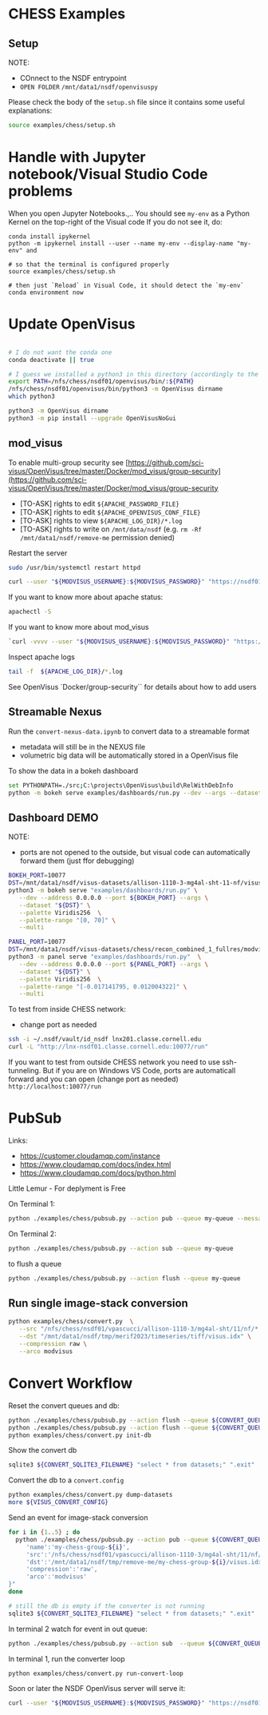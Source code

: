 # CHESS Examples


## Setup

NOTE:
- COnnect to the NSDF entrypoint
- `OPEN FOLDER` `/mnt/data1/nsdf/openvisuspy`



Please check the body of the `setup.sh` file since it contains some useful explanations:

```bash
source examples/chess/setup.sh
```


# Handle with Jupyter notebook/Visual Studio Code problems

When you open Jupyter Notebooks.,..
You should see `my-env` as a Python Kernel on the top-right of the Visual code
If you do not see it, do:

```
conda install ipykernel
python -m ipykernel install --user --name my-env --display-name "my-env" and

# so that the terminal is configured properly
source examples/chess/setup.sh

# then just `Reload` in Visual Code, it should detect the `my-env` conda environment now
```


# Update OpenVisus

```bash

# I do not want the conda one
conda deactivate || true

# I guess we installed a python3 in this directory (accordingly to the `dirname`)
export PATH=/nfs/chess/nsdf01/openvisus/bin/:${PATH}
/nfs/chess/nsdf01/openvisus/bin/python3 -m OpenVisus dirname
which python3

python3 -m OpenVisus dirname
python3 -m pip install --upgrade OpenVisusNoGui
```

## mod_visus 

To enable multi-group security see [https://github.com/sci-visus/OpenVisus/tree/master/Docker/mod_visus/group-security](https://github.com/sci-visus/OpenVisus/tree/master/Docker/mod_visus/group-security

- [TO-ASK] rights to edit `${APACHE_PASSWORD_FILE}`
- [TO-ASK] rights to edit `${APACHE_OPENVISUS_CONF_FILE}`
- [TO-ASK] rights to view `${APACHE_LOG_DIR}/*.log`
- [TO-ASK] rights to write on `/mnt/data/nsdf` (e.g. `rm -Rf  /mnt/data1/nsdf/remove-me` permission denied) 


Restart the server

```bash
sudo /usr/bin/systemctl restart httpd

curl --user "${MODVISUS_USERNAME}:${MODVISUS_PASSWORD}" "https://nsdf01.classe.cornell.edu/mod_visus?action=list"
```

If you want to know more about apache status:

```bash
apachectl -S
```

If you want to know more about mod_visus 

```bash
`curl -vvvv --user "${MODVISUS_USERNAME}:${MODVISUS_PASSWORD}" "https://nsdf01.classe.cornell.edu/mod_visus?action=info"
```

Inspect apache logs

```bash
tail -f  ${APACHE_LOG_DIR}/*.log
```

See OpenVisus `Docker/group-security`` for details about how to add users


## Streamable Nexus


Run the `convert-nexus-data.ipynb` to convert data to a streamable format 
- metadata will still be in the NEXUS file
- volumetric big data will be automatically stored in a OpenVisus file

To show the data in a bokeh dashboard

```bash
set PYTHONPATH=./src;C:\projects\OpenVisus\build\RelWithDebInfo
python -m bokeh serve examples/dashboards/run.py --dev --args --dataset C:/visus_datasets/3scans_HKLI.streamable.nxs  --multi --color-mapper log --palette Viridis256
```


## Dashboard DEMO

NOTE:
- ports are not opened to the outside, but visual code can automatically forward them (just ffor debugging)

```bash
BOKEH_PORT=10077 
DST=/mnt/data1/nsdf/visus-datasets/allison-1110-3-mg4al-sht-11-nf/visus.idx
python3 -m bokeh serve "examples/dashboards/run.py" \
   --dev --address 0.0.0.0 --port ${BOKEH_PORT} --args \
   --dataset "${DST}" \
   --palette Viridis256  \
   --palette-range "[0, 70]" \
   --multi
```

```bash
PANEL_PORT=10077
DST=/mnt/data1/nsdf/visus-datasets/chess/recon_combined_1_fullres/modvisus/zip/visus.idx
python3 -m panel serve "examples/dashboards/run.py"  \
   --dev --address 0.0.0.0 --port ${PANEL_PORT} --args \
   --dataset "${DST}" \
   --palette Viridis256  \
   --palette-range "[-0.017141795, 0.012004322]" \
   --multi
```

To test from inside CHESS network:
- change port as needed

```bash
ssh -i ~/.nsdf/vault/id_nsdf lnx201.classe.cornell.edu
curl -L "http://lnx-nsdf01.classe.cornell.edu:10077/run"
```

If you want to test from outside CHESS network you need to use ssh-tunneling.
But if you are on Windows VS Code, ports are automaticall forward and you can open (change port as needed) `http://localhost:10077/run`

# PubSub

Links:
- https://customer.cloudamqp.com/instance
- https://www.cloudamqp.com/docs/index.html
- https://www.cloudamqp.com/docs/python.html

Little Lemur - For deplyment is Free

On Terminal 1:

```bash
python ./examples/chess/pubsub.py --action pub --queue my-queue --message '{"key1":"value1","key2":"value2"}'
```

On Terminal 2:

```bash
python ./examples/chess/pubsub.py --action sub --queue my-queue
```

to flush a queue

```bash
python ./examples/chess/pubsub.py --action flush --queue my-queue
```


## Run single image-stack conversion

```bash
python examples/chess/convert.py  \
   --src "/nfs/chess/nsdf01/vpascucci/allison-1110-3/mg4al-sht/11/nf/*.tif" \
   --dst "/mnt/data1/nsdf/tmp/merif2023/timeseries/tiff/visus.idx" \
   --compression raw \
   --arco modvisus
```

# Convert Workflow

Reset the convert queues and db:

```bash
python ./examples/chess/pubsub.py --action flush --queue ${CONVERT_QUEUE_IN}
python ./examples/chess/pubsub.py --action flush --queue ${CONVERT_QUEUE_OUT}
python examples/chess/convert.py init-db
```

Show the convert db

```bash
sqlite3 ${CONVERT_SQLITE3_FILENAME} "select * from datasets;" ".exit"
```

Convert the db to a `convert.config`


```bash
python examples/chess/convert.py dump-datasets
more ${VISUS_CONVERT_CONFIG}
```

Send an event for image-stack conversion 

```bash
for i in {1..5} ; do
  python ./examples/chess/pubsub.py --action pub --queue ${CONVERT_QUEUE_IN} --message "{
     'name':'my-chess-group-${i}',
     'src':'/nfs/chess/nsdf01/vpascucci/allison-1110-3/mg4al-sht/11/nf/*.tif',
     'dst':'/mnt/data1/nsdf/tmp/remove-me/my-chess-group-${i}/visus.idx',
     'compression':'raw',
     'arco':'modvisus'
}"  
done

# still the db is empty if the converter is not running
sqlite3 ${CONVERT_SQLITE3_FILENAME} "select * from datasets;" ".exit"
```

In terminal 2 watch for event in out queue:

```bash
python ./examples/chess/pubsub.py --action sub  --queue ${CONVERT_QUEUE_OUT}
```

In terminal 1, run the converter loop

```bash
python examples/chess/convert.py run-convert-loop
```

Soon or later the NSDF OpenVisus server will serve it:

```bash
curl --user "${MODVISUS_USERNAME}:${MODVISUS_PASSWORD}" "https://nsdf01.classe.cornell.edu/mod_visus?action=list"
```
